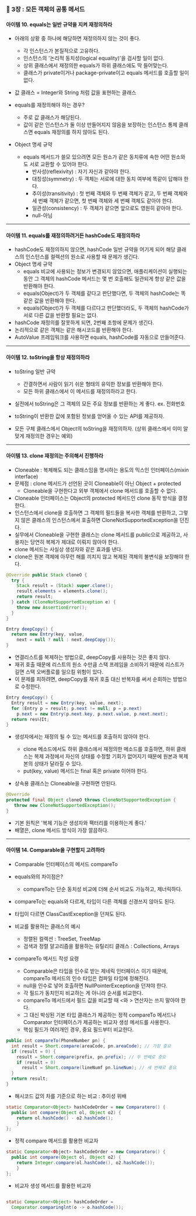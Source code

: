 ### 📌 3장 : 모든 객체의 공통 메서드
#### 아이템 10. equals는 일반 규약을 지켜 재정의하라
- 아래의 상황 중 하나에 해당하면 재정의하지 않는 것이 좋다.
  - 각 인스턴스가 본질적으로 고유하다.
  - 인스턴스의 '논리적 동치성(logical equality)'을 검사할 일이 없다.
  - 상위 클래스에서 재정의한 equals가 하위 클래스에도 딱 들어맞는다.
  - 클래스가 private이거나 package-private이고 equals 메서드를 호출할 일이 없다.

  
- 값 클래스 = Integer와 String 처럼 값을 표현하는 클래스
- equals를 재정의해야 하는 경우?
  - 주로 값 클래스가 해당된다.
  - 값이 같은 인스턴스가 둘 이상 만들어지지 않음을 보장하는 인스턴스 통제 클래스면 equals 재정의를 하지 않아도 된다.


- Object 명세 규약
  - equals 메서드가 쓸모 있으려면 모든 원소가 같은 동치류에 속한 어떤 원소와도 서로 교환할 수 있어야 한다.
    - 반사성(reflexivity) : 자기 자신과 같아야 한다.
    - 대칭성(symmetry) : 두 객체는 서로에 대한 동치 여부에 똑같이 답해야 한다.
    - 추이성(transitivity) : 첫 번째 객체와 두 번째 객체가 같고, 두 번째 객체와 세 번째 객체가 같으면, 첫 번째 객체와 세 번째 객체도 같아야 한다.
    - 일관성(consistency) : 두 객체가 같으면 앞으로도 영원히 같아야 한다.
    - null-아님
---
#### 아이템 11. equals를 재정의하려거든 hashCode도 재정의하라
- hashCode도 재정의하지 않으면, hashCode 일반 규약을 어기게 되어 해당 클래스의 인스턴스를 컬렉션의 원소로 사용할 때 문제가 생긴다.
- Object 명세 규약
  - equals 비교에 사용되는 정보가 변경되지 않았으면, 애플리케이션이 실행되는 동안 그 객체의 hashCode 메서드는 몇 번 호출해도 일관되게 항상 같은 값을 반환해야 한다.
  - equals(Object)가 두 객체를 같다고 판단했다면, 두 객체의 hashCode는 똑같은 값을 반환해야 한다.
  - equals(Object)가 두 객체를 다르다고 판단했더라도, 두 객체의 hashCode가 서로 다른 값을 반환할 필요는 없다.
- hashCode 재정의를 잘못하게 되면, 2번째 조항에 문제가 생긴다.
- 논리적으로 같은 객체는 같은 해시코드를 반환해야 한다.
- AutoValue 프레임워크를 사용하면 equals, hashCode를 자동으로 만들어준다.
---
#### 아이템 12. toString을 항상 재정의하라
- toString 일반 규약 
  - 간결하면서 사람이 읽기 쉬운 형태의 유익한 정보를 반환해야 한다.
  - 모든 하위 클래스에서 이 메서드를 재정의하라고 한다.


- 실전에서 toString은 그 객체의 모든 주요 정보를 반환하는 게 좋다. ex. 전화번호
- toString이 반환한 값에 포함된 정보를 얻어올 수 있는 API를 제공하자.
- 모든 구체 클래스에서 Object의 toString을 재정의하자. (상위 클래스에서 이미 알맞게 재정의한 경우는 예외)
---
#### 아이템 13. clone 재정의는 주의해서 진행하라
- Cloneable : 복제해도 되는 클래스임을 명시하는 용도의 믹스인 인터페이스(mixin interface)
- 문제점 : clone 메서드가 선언된 곳이 Cloneable이 아닌 Object + protected
  - Cloneable을 구현한다고 외부 객체에서 clone 메서드를 호출할 수 없다.
- Cloneable 인터페이스는 Object의 protected 메서드인 clone 동작 방식을 결정한다.
- 인스턴스에서 clone을 호출하면 그 객체의 필드들을 복사한 객체를 반환하고, 그렇지 않은 클래스의 인스턴스에서 호출하면 CloneNotSupportedException을 던진다.
- 실무에서 Cloneable을 구현한 클래스는 clone 메서드를 public으로 제공하고, 사용자는 당연히 복제가 제대로 이뤄지 않아야 한다.
- clone 메서드는 사실상 생성자와 같은 효과를 낸다.
- clone은 원본 객체에 아무런 해를 끼치지 않고 복제된 객체의 불변식을 보장해야 한다.
```java
@Override public Stack cloneO { 
  try {
    Stack result = (Stack) super.clone(); 
    result.elements = elements.clone(); 
    return result;
  } catch (CloneNotSupportedException e) { 
    throw new AssertionError();
  } 
}
```


```java
Entry deepCopy() {
  return new Entry(key, value,
    next = null ? null : next.deepCopy());
}
```


- 연결리스트를 복제하는 방법으로, deepCopy를 사용하는 것은 좋지 않다.
- 재귀 호출 때문에 리스트의 원소 수만큼 스택 프레임을 소비하기 때문에 리스트가 길면 스택 오버플로를 일으킬 위험이 있다.
- 이 문제를 피하려면, deepCopy를 재귀 호출 대신 반복자를 써서 순회하는 방법으로 수정한다.


```java
Entry deepCopy() {
  Entry result = new Entry(key, value, next);
  for (Entry p = result; p.next != null; p = p.next)
    p.next = new Entry(p.next.key, p.next.value, p.next.next); 
  return res나It;
}
```


- 생성자에서는 재정의 될 수 있는 메서드를 호출하지 않아야 한다.
  - clone 메소드에서도 하위 클래스에서 재정의한 메소드를 호출하면, 하위 클래스는 복제 과정에서 자신의 상태를 수정할 기회가 없어지기 때문에 원본과 복제본의 상태가 달라질 수 있다.
  - put(key, value) 메서드는 final 혹은 private 이어야 한다.


- 상속용 클래스는 Cloneable을 구현하면 안된다.
```java
@Override
protected final Object cloneO throws CloneNotSupportedException {
   throw new CloneNotSupportedException(); 
}
```

- 기본 원칙은 '복제 기능은 생성자와 팩터리를 이용하는게 좋다.'
- 배열은, clone 메서드 방식이 가장 깔끔하다.
---
#### 아이템 14. Comparable을 구현할지 고려하라
- Comparable 인터페이스의 메서드 compareTo
- equals와의 차이점은?
  - compareTo는 단순 동치성 비교에 더해 순서 비교도 가능하고, 제너릭하다.


- compareTo는 equals와 다르게, 타입이 다른 객체를 신경쓰지 않아도 된다.
- 타입이 다르면 ClassCastException을 던져도 된다.
- 비교를 활용하는 클래스의 예시
  - 정렬된 컬렉션 : TreeSet, TreeMap
  - 검색과 정렬 알고리즘을 활용하는 유틸리티 클래스 : Collections, Arrays


- compareTo 메서드 작성 요령
  - Comparable은 타입을 인수로 받는 제네릭 인터페이스 이기 때문에, compareTo 메서드의 인수 타입은 컴파일 타임에 정해진다.
  - null을 인수로 넣어 호출하면 NullPointerException을 던져야 한다.
  - 각 필드가 동치인지 비교하는 게 아니라 순서를 비교한다.
  - compareTo 메서드에서 필드 값을 비교할 때 <와 > 연산자는 쓰지 말아야 한다.
  - 그 대신 박싱된 기본 타입 클래스가 제공하는 정적 compareTo 메서드나 Comparator 인터페이스가 제공하는 비교자 생성 메서드를 사용한다.
  - 핵심 필드가 여러개인 경우, 중요 필드부터 비교한다.


```java
public int compareTo(PhoneNumber pn) {
  int result = Short.compare(areaCode, pn.areaCode); // 가장 중요
  if (result = 0) {
    result = Short.compare(prefix, pn.prefix); // 두 번째로 중요
    if (result = 0)
      result = Short.compare(lineNumf pn.lineNum); // 세 번째로 중요
  }
  return result; 
}
```


- 해시코드 값의 차를 기준으로 하는 비교 : 추이성 위배


```java
static Comparator<Object> hashCodeOrder = new Comparatero() { 
  public int compare(Object ol, Object o2) {
    return ol.hashCode() - o2.hashCode(); 
    }
};
```


- 정적 compare 메서드를 활용한 비교자


```java
static Comparator<0bject> hashCodeOrder = new Comparatoro() { 
  public int compare(Object ol, Object o2) {
    return Integer.compare(ol.hashCode(), o2.hashCode()); 
    }
};
```


- 비교자 생성 메서드를 활용한 비교자


```java

static Comparator<Object> hashCodeOrder = 
  Comparator.comparinglnt(o -> o.hashCode());
```
